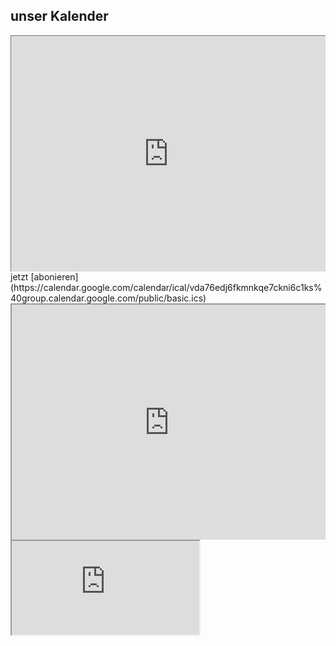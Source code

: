 <style>
  .responsiveCal {
 
position: relative; padding-bottom: 75%; height: 0; overflow: hidden;
 
}
 
.responsiveCal iframe {
 
position: absolute; top:0; left: 0; width: 100%; height: 100%;
 
}
</style>
## unser Kalender

<div class="responsiveCal">
<iframe src="https://calendar.google.com/calendar/embed?height=600&wkst=2&bgcolor=%23E67C73&ctz=Europe%2FBerlin&showNav=1&showTz=1&title&src=dmRhNzZlZGo2ZmttbmtxZTdja25pNmMxa3NAZ3JvdXAuY2FsZW5kYXIuZ29vZ2xlLmNvbQ&color=%23D50000" style="border:solid 1px #777" frameborder="0" scrolling="no"></iframe>
</div>
jetzt [abonieren](https://calendar.google.com/calendar/ical/vda76edj6fkmnkqe7ckni6c1ks%40group.calendar.google.com/public/basic.ics)

<div class="responsiveCal">
<iframe src="https://teamup.com/ksoxt1yh49zs6x8vqb?view=l&title=Roverserver%20Kalender&showLogo=0&showProfileAndInfo=0&showSidepanel=0&showAgendaHeader=1&showAgendaDetails=0&showYearViewHeader=1" />
</div>

<div class="responsiveCal">
<iframe src="http://cloud.discord.rover.de/apps/calendar/embed/2KEbDBTedpQmK9Zi/listMonth/now"></iframe>
</div>

<iframe src="http://cloud.discord.rover.de/apps/calendar/embed/2KEbDBTedpQmK9Zi/listMonth/now"></iframe>
